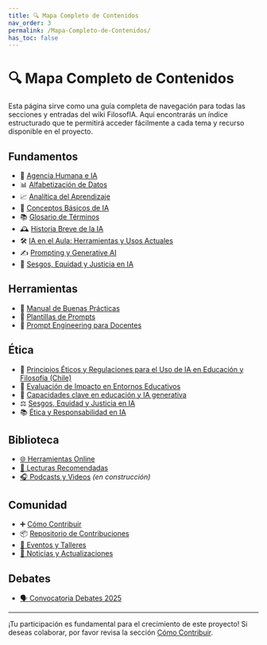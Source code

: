 ```yaml
---
title: 🔍 Mapa Completo de Contenidos
nav_order: 3
permalink: /Mapa-Completo-de-Contenidos/
has_toc: false
---
```


# 🔍 Mapa Completo de Contenidos

Esta página sirve como una guía completa de navegación para todas las secciones y entradas del wiki FilosofIA. Aquí encontrarás un índice estructurado que te permitirá acceder fácilmente a cada tema y recurso disponible en el proyecto.

## Fundamentos

- 🧠 [Agencia Humana e IA](./Fundamentos/Agencia-Humana-IA.md)
- 📊 [Alfabetización de Datos](./Fundamentos/Alfabetizacion-de-Datos.md)
- 📈 [Analítica del Aprendizaje](./Fundamentos/Analitica-del-Aprendizaje.md)
- 📖 [Conceptos Básicos de IA](./Fundamentos/Conceptos-basicos-IA.md)
- 📚 [Glosario de Términos](./Fundamentos/Glosario-de-Términos.md)
- 🕰️ [Historia Breve de la IA](./Fundamentos/Historia-breve-IA.md)
- 🛠️ [IA en el Aula: Herramientas y Usos Actuales](./Fundamentos/IA-en-el-Aula.md)
- ✍️ [Prompting y Generative AI](./Fundamentos/Prompting-y-Generative-AI.md)
- 🎯 [Sesgos, Equidad y Justicia en IA](./Fundamentos/Sesgos-Equidad-Justicia.md)

## Herramientas

- 📝 [Manual de Buenas Prácticas](./Herramientas/Manual-de-Buenas-Practicas.md)
- 🔧 [Plantillas de Prompts](./Herramientas/Plantillas-de-Prompts.md)
- 🧠 [Prompt Engineering para Docentes](./Herramientas/Prompt-Engineering-para-Docentes.md)


## Ética

- 📜 [Principios Éticos y Regulaciones para el Uso de IA en Educación y Filosofía (Chile)](./Etica/Principios-Eticos-y-Regulaciones.md)
- 🧮 [Evaluación de Impacto en Entornos Educativos](./Etica/Evaluacion-de-Impacto.md)
- 🎯 [Capacidades clave en educación y IA generativa](./Etica/Capacidades-Clave-Educacion-IA.md)
- ⚖️ [Sesgos, Equidad y Justicia en IA](../Fundamentos/Sesgos-Equidad-Justicia.md)
- 📚 [Ética y Responsabilidad en IA](./Etica/Etica-y-Responsabilidad-en-IA.md)

## Biblioteca
- [🌐 Herramientas Online](./Biblioteca/Herramientas-Online.md)
- [📘 Lecturas Recomendadas](./Biblioteca/Lecturas-Recomendadas.md)
- [🎧 Podcasts y Videos](./Biblioteca/Podcasts-Videos.md) _(*en construcción*)_


## Comunidad

- ➕ [Cómo Contribuir](./Comunidad/Como-Contribuir.md)
- 📦 [Repositorio de Contribuciones](./Comunidad/Repositorio-Contribuciones.md)
- [📅 Eventos y Talleres](./Comunidad/Eventos-Talleres.md)
- [📝 Noticias y Actualizaciones](./Comunidad/Noticias-Actualizaciones.md)

## Debates

- [🗣️ Convocatoria Debates 2025](./Debates/2025/Convocatoria-2025.md)

---

¡Tu participación es fundamental para el crecimiento de este proyecto! Si deseas colaborar, por favor revisa la sección [Cómo Contribuir](../Comunidad/Como-Contribuir.md).
